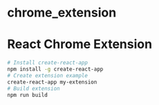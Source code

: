 # chrome_extension

# React Chrome Extension
```bash
# Install create-react-app
npm install -g create-react-app
# Create extension example
create-react-app my-extension
# Build extension
npm run build
```